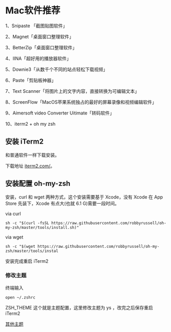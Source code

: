# Mac软件推荐



1、Snipaste 「截图贴图软件」 

2、Magnet「桌面窗口整理软件」 

3、BetterZip「桌面窗口整理软件」 

4、IINA「超好用的播放器软件」 

5、Downie3「从数千个不同的站点轻松下载视频」 

6、Paste「剪贴板神器」 

7、Text Scanner「将图片上的文字内容，直接转换为可编辑文本」 

8、ScreenFlow「MacOS苹果系统独占的最好的屏幕录像和视频编辑软件」 

9、Aimersoft video Converter Uitimate「转码软件」



10、iterm2 + oh my zsh

## 安装 iTerm2

和普通软件一样下载安装。

下载地址 [iterm2.com/]()。

## 安装配置 oh-my-zsh

安装，curl 和 wget 两种方式，这个安装需要基于 Xcode，没有 Xcode 在 App Store 先装下，Xcode 有点大(也就 6.1 G)需要一段时间。

via curl

```
sh -c "$(curl -fsSL https://raw.githubusercontent.com/robbyrussell/oh-my-zsh/master/tools/install.sh)"
```

via wget

```
sh -c "$(wget https://raw.githubusercontent.com/robbyrussell/oh-my-zsh/master/tools/instal
```

安装完成重启 iTerm2 

### 修改主题

终端输入

```
open ~/.zshrc
```

ZSH_THEME 这个就是主题配置，这里修改主题为 ys ，改完之后保存重启 iTerm2 

[其他主题](https://github.com/ohmyzsh/ohmyzsh/wiki/Themes)

